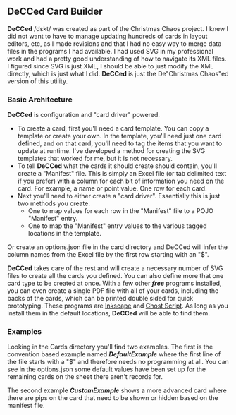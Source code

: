 ## DeCCed Card Builder
**DeCCed** /dɛkt/ was created as part of the Christmas Chaos project.  I knew I did not want to have to manage updating hundreds of cards in layout editors, etc, as I made revisions and that I had no easy way to merge data files in the programs I had available.  I had used SVG in my professional work and had a pretty good understanding of how to navigate its XML files.  I figured since SVG is just XML, I should be able to just modify the XML directly, which is just what I did.  **DeCCed** is just the De"Christmas Chaos"ed version of this utility.

### Basic Architecture
**DeCCed** is configuration and "card driver" powered. 
* To create a card, first you'll need a card template.  You can copy a template or create your own.  In the template, you'll need just one card defined, and on that card, you'll need to tag the items that you want to update at runtime.
I've developed a method for creating the SVG templates that worked for me, but it is not necessary.
* To tell **DeCCed** what the cards it should create should contain, you'll create a "Manifest" file.  This is simply an Excel file (or tab delimited text if you prefer) with a column for each bit of information you need on the card.  For example, a name or point value.  One row for each card.
* Next you'll need to either create a "card driver".  Essentially this is just two methods you create.
    * One to map values for each row in the "Manifest" file to a POJO "Manifest" entry.
    * One to map the "Manifest" entry values to the various tagged locations in the template.

Or create an options.json file in the card directory and DeCCed will infer the column names from the Excel file by the first row starting with an "$".

**DeCCed** takes care of the rest and will create a necessary number of SVG files to create all the cards you defined.  You can also define more that one card type to be created at once.  With a few other ***free*** programs installed, you can even create a single PDF file with all of your cards, including the backs of the cards, which can be printed double sided for quick prototyping.
These programs are [Inkscape](https://inkscape.org) and [Ghost Script](https://www.ghostscript.com).  As long as you install them in the default locations, **DeCCed** will be able to find them.

### Examples
Looking in the Cards directory you'll find two examples.  The first is the convention based example named ***DefaultExample*** where the first line of the file starts with a "$" and therefore needs no programming at all.  You can see in the options.json some default values have been set up for the remaining cards on the sheet there aren't records for.

The second example ***CustomExample*** shows a more advanced card where there are pips on the card that need to be shown or hidden based on the manifest file.

